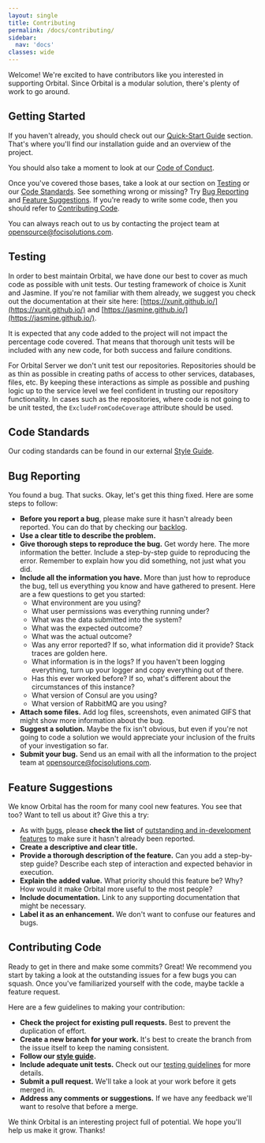 ```yaml
---
layout: single
title: Contributing
permalink: /docs/contributing/
sidebar:
  nav: 'docs'
classes: wide
---
```


Welcome! We're excited to have contributors like you interested in supporting Orbital. Since Orbital is a modular solution, there's plenty of work to go around.

## Getting Started

If you haven't already, you should check out our [Quick-Start Guide](/docs/quick-start-guide/) section. That's where you'll find our installation guide and an overview of the project.

You should also take a moment to look at our [Code of Conduct](/docs/code-of-coduct/).

Once you've covered those bases, take a look at our section on [Testing](#testing) or our [Code Standards](#code-standards). See something wrong or missing? Try [Bug Reporting](#bug-reporting) and [Feature Suggestions](#feature-suggestions). If you're ready to write some code, then you should refer to [Contributing Code](#contributing-code).

You can always reach out to us by contacting the project team at [opensource@focisolutions.com](mailto:opensource@focisolutions.com).

## Testing

In order to best maintain Orbital, we have done our best to cover as much code as possible with unit tests. Our testing framework of choice is Xunit and Jasmine. If you're not familiar with them already, we suggest you check out the documentation at their site here: [https://xunit.github.io/](https://xunit.github.io/) and [https://jasmine.github.io/](https://jasmine.github.io/).

It is expected that any code added to the project will not impact the percentage code covered. That means that thorough unit tests will be included with any new code, for both success and failure conditions.

For Orbital Server we don't unit test our repositories. Repositories should be as thin as possible in creating paths of access to other services, databases, files, etc. By keeping these interactions as simple as possible and pushing logic up to the service level we feel confident in trusting our repository functionality. In cases such as the repositories, where code is not going to be unit tested, the `ExcludeFromCodeCoverage` attribute should be used.

## Code Standards

Our coding standards can be found in our external [Style Guide](/docs/styleguide).

## Bug Reporting

You found a bug. That sucks. Okay, let's get this thing fixed. Here are some steps to follow:

- **Before you report a bug**, please make sure it hasn't already been reported. You can do that by checking our [backlog](https://dev.azure.com/focisolutions/Orbital/_workitems/recentlycreated/).
- **Use a clear title to describe the problem.**
- **Give thorough steps to reproduce the bug.** Get wordy here. The more information the better. Include a step-by-step guide to reproducing the error. Remember to explain how you did something, not just what you did.
- **Include all the information you have.** More than just how to reproduce the bug, tell us everything you know and have gathered to present. Here are a few questions to get you started:
  - What environment are you using?
  - What user permissions was everything running under?
  - What was the data submitted into the system?
  - What was the expected outcome?
  - What was the actual outcome?
  - Was any error reported? If so, what information did it provide? Stack traces are golden here.
  - What information is in the logs? If you haven't been logging everything, turn up your logger and copy everything out of there.
  - Has this ever worked before? If so, what's different about the circumstances of this instance?
  - What version of Consul are you using?
  - What version of RabbitMQ are you using?
- **Attach some files.** Add log files, screenshots, even animated GIFS that might show more information about the bug.
- **Suggest a solution.** Maybe the fix isn't obvious, but even if you're not going to code a solution we would appreciate your inclusion of the fruits of your investigation so far.
- **Submit your bug.** Send us an email with all the information to the project team at [opensource@focisolutions.com](mailto:opensource@focisolutions.com).

## Feature Suggestions

We know Orbital has the room for many cool new features. You see that too? Want to tell us about it? Give this a try:

- As with [bugs](#bug-reporting), please **check the list** of [outstanding and in-development features](https://dev.azure.com/focisolutions/Orbital/_workitems/recentlycreated/) to make sure it hasn't already been reported.
- **Create a descriptive and clear title.**
- **Provide a thorough description of the feature.** Can you add a step-by-step guide? Describe each step of interaction and expected behavior in execution.
- **Explain the added value.** What priority should this feature be? Why? How would it make Orbital more useful to the most people?
- **Include documentation.** Link to any supporting documentation that might be necessary.
- **Label it as an enhancement.** We don't want to confuse our features and bugs.

## Contributing Code

Ready to get in there and make some commits? Great! We recommend you start by taking a look at the outstanding issues for a few bugs you can squash. Once you've familiarized yourself with the code, maybe tackle a feature request.

Here are a few guidelines to making your contribution:

- **Check the project for existing pull requests.** Best to prevent the duplication of effort.
- **Create a new branch for your work.** It's best to create the branch from the issue itself to keep the naming consistent.
- **Follow our [style guide](/docs/styleguide).**
- **Include adequate unit tests.** Check out our [testing guidelines](#testing) for more details.
- **Submit a pull request.** We'll take a look at your work before it gets merged in.
- **Address any comments or suggestions.** If we have any feedback we'll want to resolve that before a merge.

We think Orbital is an interesting project full of potential. We hope you'll help us make it grow. Thanks!
